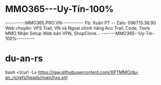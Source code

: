 # MMO365---Uy-Tín-100%
----------MMO365.PRO.VN-----------
Fb: Xuân PT -- Zalo: 0967.15.36.90
Web chuyên:
VPS Trail, VN và Ngoại chính hãng
Acc Trail, Code, Tools MMO
Nhận Setup Web bán VPN, ShopClone...
-------MMO365--Uy-Tín-100%---------

# du-an-rs
bash <(curl -Ls https://raw.githubusercontent.com/XPTMMO/du-an_rs/refs/heads/main/hxs.sh)

